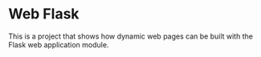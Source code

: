 # Web Flask

This is a project that shows how dynamic web pages can be built with the Flask web application module. 